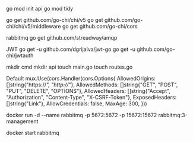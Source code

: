go mod init api
go mod tidy


go get github.com/go-chi/chi/v5
go get github.com/go-chi/chi/v5/middleware
go get github.com/go-chi/cors

rabbitmq
go get github.com/streadway/amqp

JWT
go get -u github.com/dgrijalva/jwt-go
go get -u github.com/go-chi/jwtauth


mkdir cmd
mkdir api
touch main.go
touch routes.go

Default 
mux.Use(cors.Handler(cors.Options{
		AllowedOrigins:   []string{"https://*", "http://*"},
		AllowedMethods:   []string{"GET", "POST", "PUT", "DELETE", "OPTIONS"},
		AllowedHeaders:   []string{"Accept", "Authorization", "Content-Type", "X-CSRF-Token"},
		ExposedHeaders:   []string{"Link"},
		AllowCredentials: false,
		MaxAge:           300,
	}))


docker run -d --name rabbitmq -p 5672:5672 -p 15672:15672 rabbitmq:3-management

docker start rabbitmq